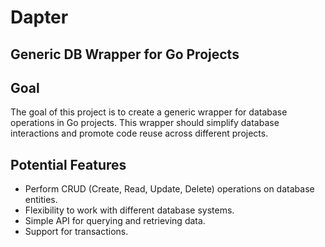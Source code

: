# Dapter

## Generic DB Wrapper for Go Projects

## Goal
The goal of this project is to create a generic wrapper for database operations in Go projects. This wrapper should simplify database interactions and promote code reuse across different projects.

## Potential Features
- Perform CRUD (Create, Read, Update, Delete) operations on database entities.
- Flexibility to work with different database systems.
- Simple API for querying and retrieving data.
- Support for transactions.

